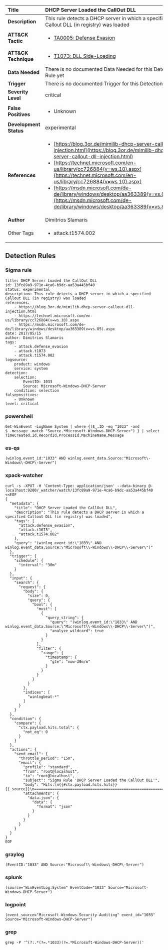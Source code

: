 | Title                    | DHCP Server Loaded the CallOut DLL       |
|:-------------------------|:------------------|
| **Description**          | This rule detects a DHCP server in which a specified Callout DLL (in registry) was loaded |
| **ATT&amp;CK Tactic**    |  <ul><li>[TA0005: Defense Evasion](https://attack.mitre.org/tactics/TA0005)</li></ul>  |
| **ATT&amp;CK Technique** | <ul><li>[T1073: DLL Side-Loading](https://attack.mitre.org/techniques/T1073)</li></ul>  |
| **Data Needed**          |  There is no documented Data Needed for this Detection Rule yet  |
| **Trigger**              |  There is no documented Trigger for this Detection Rule yet  |
| **Severity Level**       | critical |
| **False Positives**      | <ul><li>Unknown</li></ul>  |
| **Development Status**   | experimental |
| **References**           | <ul><li>[https://blog.3or.de/mimilib-dhcp-server-callout-dll-injection.html](https://blog.3or.de/mimilib-dhcp-server-callout-dll-injection.html)</li><li>[https://technet.microsoft.com/en-us/library/cc726884(v=ws.10).aspx](https://technet.microsoft.com/en-us/library/cc726884(v=ws.10).aspx)</li><li>[https://msdn.microsoft.com/de-de/library/windows/desktop/aa363389(v=vs.85).aspx](https://msdn.microsoft.com/de-de/library/windows/desktop/aa363389(v=vs.85).aspx)</li></ul>  |
| **Author**               | Dimitrios Slamaris |
| Other Tags           | <ul><li>attack.t1574.002</li></ul> | 

## Detection Rules

### Sigma rule

```
title: DHCP Server Loaded the CallOut DLL
id: 13fc89a9-971e-4ca6-b9dc-aa53a445bf40
status: experimental
description: This rule detects a DHCP server in which a specified Callout DLL (in registry) was loaded
references:
    - https://blog.3or.de/mimilib-dhcp-server-callout-dll-injection.html
    - https://technet.microsoft.com/en-us/library/cc726884(v=ws.10).aspx
    - https://msdn.microsoft.com/de-de/library/windows/desktop/aa363389(v=vs.85).aspx
date: 2017/05/15
author: Dimitrios Slamaris
tags:
    - attack.defense_evasion
    - attack.t1073
    - attack.t1574.002
logsource:
    product: windows
    service: system
detection:
    selection:
        EventID: 1033
        Source: Microsoft-Windows-DHCP-Server
    condition: selection
falsepositives:
    - Unknown
level: critical

```





### powershell
    
```
Get-WinEvent -LogName System | where {($_.ID -eq "1033" -and $_.message -match "Source.*Microsoft-Windows-DHCP-Server") } | select TimeCreated,Id,RecordId,ProcessId,MachineName,Message
```


### es-qs
    
```
(winlog.event_id:"1033" AND winlog.event_data.Source:"Microsoft\-Windows\-DHCP\-Server")
```


### xpack-watcher
    
```
curl -s -XPUT -H 'Content-Type: application/json' --data-binary @- localhost:9200/_watcher/watch/13fc89a9-971e-4ca6-b9dc-aa53a445bf40 <<EOF
{
  "metadata": {
    "title": "DHCP Server Loaded the CallOut DLL",
    "description": "This rule detects a DHCP server in which a specified Callout DLL (in registry) was loaded",
    "tags": [
      "attack.defense_evasion",
      "attack.t1073",
      "attack.t1574.002"
    ],
    "query": "(winlog.event_id:\"1033\" AND winlog.event_data.Source:\"Microsoft\\-Windows\\-DHCP\\-Server\")"
  },
  "trigger": {
    "schedule": {
      "interval": "30m"
    }
  },
  "input": {
    "search": {
      "request": {
        "body": {
          "size": 0,
          "query": {
            "bool": {
              "must": [
                {
                  "query_string": {
                    "query": "(winlog.event_id:\"1033\" AND winlog.event_data.Source:\"Microsoft\\-Windows\\-DHCP\\-Server\")",
                    "analyze_wildcard": true
                  }
                }
              ],
              "filter": {
                "range": {
                  "timestamp": {
                    "gte": "now-30m/m"
                  }
                }
              }
            }
          }
        },
        "indices": [
          "winlogbeat-*"
        ]
      }
    }
  },
  "condition": {
    "compare": {
      "ctx.payload.hits.total": {
        "not_eq": 0
      }
    }
  },
  "actions": {
    "send_email": {
      "throttle_period": "15m",
      "email": {
        "profile": "standard",
        "from": "root@localhost",
        "to": "root@localhost",
        "subject": "Sigma Rule 'DHCP Server Loaded the CallOut DLL'",
        "body": "Hits:\n{{#ctx.payload.hits.hits}}{{_source}}\n================================================================================\n{{/ctx.payload.hits.hits}}",
        "attachments": {
          "data.json": {
            "data": {
              "format": "json"
            }
          }
        }
      }
    }
  }
}
EOF

```


### graylog
    
```
(EventID:"1033" AND Source:"Microsoft\-Windows\-DHCP\-Server")
```


### splunk
    
```
(source="WinEventLog:System" EventCode="1033" Source="Microsoft-Windows-DHCP-Server")
```


### logpoint
    
```
(event_source="Microsoft-Windows-Security-Auditing" event_id="1033" Source="Microsoft-Windows-DHCP-Server")
```


### grep
    
```
grep -P '^(?:.*(?=.*1033)(?=.*Microsoft-Windows-DHCP-Server))'
```



